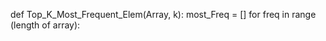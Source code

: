 def Top_K_Most_Frequent_Elem(Array, k):
    most_Freq = []
    for freq in range (length of array):
        
